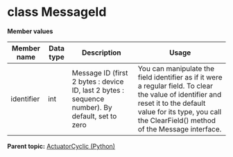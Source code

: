 # class MessageId

 **Member values** 

|Member name|Data type|Description|Usage|
|-----------|---------|-----------|-----|
|identifier|int|Message ID \(first 2 bytes : device ID, last 2 bytes : sequence number\). By default, set to zero|You can manipulate the field identifier as if it were a regular field. To clear the value of identifier and reset it to the default value for its type, you call the ClearField\(\) method of the Message interface.|

**Parent topic:** [ActuatorCyclic \(Python\)](../../summary_pages/ActuatorCyclic.md)

